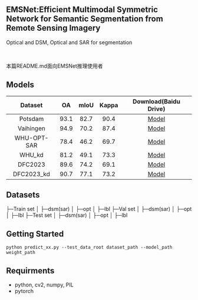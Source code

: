 

## EMSNet:Efficient Multimodal Symmetric Network for Semantic Segmentation from Remote Sensing Imagery

Optical and DSM, Optical and SAR for segmentation

<br />

 本篇README.md面向EMSNet推理使用者
 
## Models
| Dataset     | OA          | mIoU          | Kappa          | Download(Baidu Drive)                                           |
| :----:      |    :----:   |       :----:  | :----:         | :----:                                                          |
| Potsdam     | 93.1        | 82.7          | 90.4           | [Model](https://pan.baidu.com/s/10ZOnvlccKk0Wk7eqFUjHPQ?pwd=ied2)        |
| Vaihingen   | 94.9        | 70.2          | 87.4           | [Model](https://pan.baidu.com/s/10ZOnvlccKk0Wk7eqFUjHPQ?pwd=ied2)        |
| WHU-OPT-SAR | 78.4        | 46.2          | 69.7           | [Model](https://pan.baidu.com/s/10ZOnvlccKk0Wk7eqFUjHPQ?pwd=ied2)        |
| WHU_kd      | 81.2        | 49.1          | 73.3           | [Model](https://pan.baidu.com/s/10ZOnvlccKk0Wk7eqFUjHPQ?pwd=ied2)        |
| DFC2023     | 89.6        | 74.2          | 69.1           | [Model](https://pan.baidu.com/s/10ZOnvlccKk0Wk7eqFUjHPQ?pwd=ied2)        |
| DFC2023_kd  | 90.7        | 77.1          | 73.2           | [Model](https://pan.baidu.com/s/10ZOnvlccKk0Wk7eqFUjHPQ?pwd=ied2)        |

## Datasets
├─Train set <bar />
│ ├─dsm(sar)
│ ├─opt
│ ├─lbl
├─Val set
│ ├─dsm(sar)
│ ├─opt
│ ├─lbl
├─Test set
│ ├─dsm(sar)
│ ├─opt
│ ├─lbl

## Getting Started

    python predict_xx.py --test_data_root dataset_path --model_path weight_path 

## Requirments

* python, cv2, numpy, PIL
* pytorch







